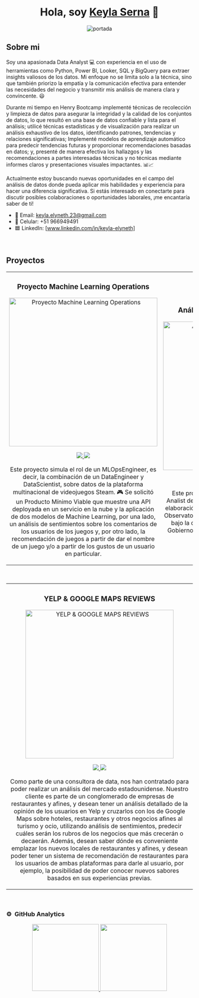 <div align="center">
<h1 align="center"> Hola, soy <a href="https://www.linkedin.com/in/keyla-elyneth/">Keyla Serna</a> 👋</h1>

![portada](https://media.licdn.com/dms/image/D4E16AQH1SX3QDZEsRA/profile-displaybackgroundimage-shrink_350_1400/0/1715813918923?e=1721260800&v=beta&t=8NVC8HICM3uRPntLzY0inyU3MuLrQ6Af4qNgp5Z81A0) 
</div>

## Sobre mi

Soy una apasionada Data Analyst 💻 con experiencia en el uso de herramientas como Python, Power BI, Looker, SQL y BigQuery para extraer insights valiosos de los datos. Mi enfoque no se limita solo a la técnica, sino que también priorizo la empatía y la comunicación efectiva para entender las necesidades del negocio y transmitir mis análisis de manera clara y convincente. 😃

Durante mi tiempo en Henry Bootcamp implementé técnicas de recolección y limpieza de datos para asegurar la integridad y la calidad de los conjuntos de datos, lo que resultó en una base de datos confiable y lista para el análisis; utilicé técnicas estadísticas y de visualización para realizar un análisis exhaustivo de los datos, identificando patrones, tendencias y relaciones significativas;  Implementé modelos de aprendizaje automático para predecir tendencias futuras y proporcionar recomendaciones basadas en datos; y, presenté de manera efectiva los hallazgos y las recomendaciones a partes interesadas técnicas y no técnicas mediante informes claros y presentaciones visuales impactantes. 📊📈

Actualmente estoy buscando nuevas oportunidades en el campo del análisis de datos donde pueda aplicar mis habilidades y experiencia para hacer una diferencia significativa. Si estás interesado en conectarte para discutir posibles colaboraciones o oportunidades laborales, ¡me encantaría saber de ti!

- 📧 Email: keyla.elyneth.23@gmail.com
- 📱 Celular: +51 966949491
- 🟦 LinkedIn: [www.linkedin.com/in/keyla-elyneth]
<br>

## Proyectos 
<table>
<tr>
<td width="50%">
<h3 align="center">Proyecto Machine Learning Operations</h3>
<div align="center">
<a href="https://github.com/KeylaSernaB/PI_MLOps_STEAM" target="_blank"><img src="https://user-images.githubusercontent.com/67664604/217914153-1eb00e25-ac08-4dfa-aaf8-53c09038f082.png" width="400" alt="Proyecto Machine Learning Operations"></a>
<p>
<a href="https://github.com/KeylaSernaB/PI_MLOps_STEAM/blob/main/README.md" target="_blank">
<img src="https://img.shields.io/badge/Readme-ff9?style=for-the-badge&logo=github&logoColor=black">
</a>
<a href="https://drive.google.com/drive/u/1/folders/1j2BBw6qCb5XKLcGXQwJ9W6IWJCvRMASn" target="_blank">
<img src="https://img.shields.io/badge/Video-green?style=for-the-badge&color=fbfc40">
</a>
</p>
<p> 
Este proyecto simula el rol de un MLOpsEngineer, es decir, la combinación de un DataEngineer y DataScientist, sobre datos de la plataforma multinacional de videojuegos Steam. 🎮
  Se solicitó un Producto Mínimo Viable que muestre una API deployada en un servicio en la nube y la aplicación de dos modelos de Machine Learning, por una lado, un análisis de sentimientos sobre los comentarios de los usuarios de los juegos y, por otro lado, la recomendación de juegos a partir de dar el nombre de un juego y/o a partir de los gustos de un usuario en particular. 

</p>
</div>
                                                                                      
</td>

<td width="50%">
               <br>
<h3 align="center">Análisis de datos: Siniestros Viales</h3>
<div align="center">                                       
<a href="https://github.com/KeylaSernaB/PI_DA" target="_blank"><img src="https://www.motociclismo.es/uploads/s1/11/53/89/15/accidente-de-moto_2_790x454.jpeg" width="400" alt="Análisis de datos: Siniestros Viales"></a>
<br>
<p>
<a href="https://github.com/KeylaSernaB/PI_DA/blob/main/Readme.md" target="_blank">
<img src="https://img.shields.io/badge/Readme-ff9?style=for-the-badge&logo=github&logoColor=black">
</a>
<a href="" target="_blank">
<img src="https://img.shields.io/badge/-PowerBI-green?style=for-the-badge&color=3fFD7f">
</a>
</p>
</p>Este proyecto se realizó simulando ser un Data Analist de una consultora; y tiene como finalidad la elaboración de un análisis de datos solicitado por el Observatorio de Movilidad y Seguridad Vial (OMSV), bajo la órbita de la Secretaría de Transporte del Gobierno de la Ciudad Autónoma de Buenos Aires (CABA).

</p>
</div>                                                             
</table>                                                                                 
</div>
<br>

<table>
<tr>
<td width="50%">
<h3 align="center">YELP & GOOGLE MAPS REVIEWS</h3>
<div align="center">
<a href="https://github.com/KeylaSernaB/Proyecto-Grupal-Google-yelp" target="_blank"><img src="https://i.blogs.es/4ed0fa/qfeqewerwdqqghj/1366_2000.jpg" width="400" alt="YELP & GOOGLE MAPS REVIEWS"></a>
<p>
<a href="https://github.com/KeylaSernaB/Proyecto-Grupal-Google-yelp/blob/main/README.md" target="_blank">
<img src="https://img.shields.io/badge/Readme-ff9?style=for-the-badge&logo=github&logoColor=black">
</a>
<a href="https://www.youtube.com/watch?v=KQtm7ucFRCA" target="_blank">
<img src="https://img.shields.io/badge/-Video-green?style=for-the-badge&color=fbfc40">
</a>
</p>
<p>Como parte de una consultora de data, nos han contratado para poder realizar un análisis del mercado estadounidense. Nuestro cliente es parte de un conglomerado de empresas de restaurantes y afines, y desean tener un análisis detallado de la opinión de los usuarios en Yelp y cruzarlos con los de Google Maps sobre hoteles, restaurantes y otros negocios afines al turismo y ocio, utilizando análisis de sentimientos, predecir cuáles serán los rubros de los negocios que más crecerán o decaerán. Además, desean saber dónde es conveniente emplazar los nuevos locales de restaurantes y afines, y desean poder tener un sistema de recomendación de restaurantes para los usuarios de ambas plataformas para darle al usuario, por ejemplo, la posibilidad de poder conocer nuevos sabores basados en sus experiencias previas.</p>
</div>

</td>  
</table>                                                                                 
</div>
<br>

### ⚙️ &nbsp;GitHub Analytics

<p align="center">
<a href="https://github.com/KeylaSernaB">
  <img height="180em" src="https://github-readme-stats-eight-theta.vercel.app/api?username=KeylaSernaB&show_icons=true&theme=algolia&include_all_commits=true&count_private=true"/>
  <img height="180em" src="https://github-readme-stats-eight-theta.vercel.app/api/top-langs/?username=KeylaSernaB&layout=compact&langs_count=8&theme=algolia"/>
</a>
</p>


                                                                                      
<!--
cuarta tabla

<td width="50%">
<h3 align="center">Curso Kotlin Multiplatform</h3>
<div align="center">
<a href="https://github.com/ArisGuimera/Curso-Kotlin-Multiplatform" target="_blank"><img src="https://i.imgur.com/nDDp1Ra.jpg" width="400" alt="Curso Kotlin Multiplatform"></a>
<p>
<a href="https://github.com/ArisGuimera/Curso-Kotlin-Multiplatform" target="_blank">
<img src="https://img.shields.io/badge/C%C3%93DIGO-cfaae0?style=for-the-badge&logo=github&logoColor=black">
</a>
<a href="https://youtube.com/playlist?list=PL8ie04dqq7_NUvBcMMosVRAbqZDWmRzX3&si=FdS-Z07ZFAUjDHAE" target="_blank">
<img src="https://img.shields.io/badge/-Youtube-green?style=for-the-badge&color=ff00f4">
</a>
</p>
<p>Aprende a programar aplicaciones <strong>multiplataform con Kotlin y Jetpack Compose</strong> - En este curso nos centraremos en dominar Kotlin Multiplatform <strong>desde cero</strong>. Curso <strong>GRATUITO</strong> (en desarrollo) con todo el código disponible para descargar.</p>
</div>
                                                                                      
</td>  
</table>                                                                                 
</div>
<br>




          
<!--
**KeylaSernaB/KeylaSernaB** is a ✨ _special_ ✨ repository because its `README.md` (this file) appears on your GitHub profile.



Here are some ideas to get you started:

- 🔭 I’m currently working on ...
- 🌱 I’m currently learning ...
- 👯 I’m looking to collaborate on ...
- 🤔 I’m looking for help with ...
- 💬 Ask me about ...
- 📫 How to reach me: ...
- 😄 Pronouns: ...
- ⚡ Fun fact: ...
-->






